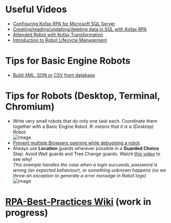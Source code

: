 # Useful Videos
* [Configuring Kofax RPA for Microsoft SQL Server](https://kofax.app.bigtincan.com/pfiles/KkoeJP7wRa4bVZqMlg26tKhwTvcAfLcGg12YNx0OjGAzmp3yXW)
* [Creating/reading/updating/deleting data in SQL with Kofax RPA](https://kofax.app.bigtincan.com/pfiles/zj9eyoR347XnA2DLMEqptohWTdsPClhVglZ560dmbOPkQVNqGa)
* [Attended Robot with Kofax Transformation](https://kofax.app.bigtincan.com/pfiles/jdrRlDXkZ6Jn59w1OgoYt0heTqslCxhQBpoqN4WPzaYx72AQyG) 
* [Introduction to Robot Lifecycle Management](https://kofax.app.bigtincan.com/pfiles/3pKyn45JXwNMZLDVoBwatbheTNsqC1C0gjAzkQ2mr690aYRevP)
# Tips for Basic Engine Robots
* [Build XML, SON or CSV from database](Build%20XML%2CJSON%2CCSV%20from%20database.md)
# Tips for Robots (Desktop, Terminal, Chromium)
* Write very small robots that do only one task each. Coordinate them together with a Basic Engine Robot.  *R: means that it is a (Desktop) Robot.*  
![image](https://user-images.githubusercontent.com/47416964/159471729-faa30620-b691-424f-b00a-8c8054f2835a.png)
* [Prevent multiple Browsers opening while debugging a robot](Prevent%20Multiple%20Browsers.md).
* Always use **Location** guards wherever possible in a **Guarded Choice** Step. Avoid Wait guards and Tree Change guards. Watch [this video](https://kofax.app.bigtincan.com/pfiles/xmdrWZMQJvLG65K1yEW7tjFLtZCjUQFMEknz9oYw2O47plVXAq/f/1038408817) to see why!  
  *This example handles the case when a login succeeds, password is wrong (an expected behaviour), or something unknown happens (so we throw an exception to generate a error message in Robot logs)*  
![image](https://user-images.githubusercontent.com/47416964/159472902-89f92db6-e54a-4e42-8c68-ae369fa9c243.png)

# [RPA-Best-Practices Wiki](https://github.com/KofaxRPA/RPA-Best-Practices/wiki) (work in progress)
